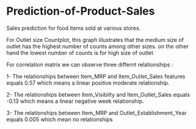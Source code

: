 # Prediction-of-Product-Sales
Sales prediction for food items sold at various stores.

For Outlet size Countplot, this graph illustrates that the medium size of outlet has the highest number of counts among other sizes. on the other hand the lowest number of counts is for high size of outlet

For correlation matrix we can observe three differnt relationships :

1- The relationships between Item_MRP and Item_Outlet_Sales features equals 0.57 which means a linear positive moderate relationship.

2- The relationships between Item_Visibilty and Item_Outlet_Sales equals -0.13 which means a linear negative week relationship. 

3- The relationships between Item_MRP and Outlet_Establishment_Year equals 0.005 which mean no relationships
